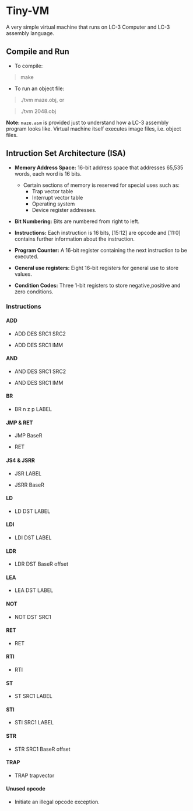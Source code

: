 # Tiny-VM

A very simple virtual machine that runs on LC-3 Computer and LC-3 assembly language.

## Compile and Run

* To compile:

> make

* To run an object file:

> ./tvm maze.obj, or

> ./tvm 2048.obj

<b> Note: </b> <code>maze.asm</code> is provided just to understand how a LC-3 assembly program looks like. Virtual machine itself executes image files, i.e. object files.

## Intruction Set Architecture (ISA)

* <b>Memory Address Space:</b> 16-bit address space that addresses 65,535 words, each word is 16 bits.
  * Certain sections of memory is reserved for special uses such as:
    - Trap vector table
    - Interrupt vector table
    - Operating system
    - Device register addresses.

* <b>Bit Numbering:</b> Bits are numbered from right to left.

* <b>Instructions:</b> Each instruction is 16 bits, \[15:12] are opcode and \[11:0] contains further information about the instruction.

* <b>Program Counter:</b> A 16-bit register containing the next instruction to be executed.

* <b>General use registers:</b> Eight 16-bit registers for general use to store values.

* <b>Condition Codes:</b> Three 1-bit registers to store negative,positive and zero conditions.

<h3> Instructions </h3>

<h4> ADD </h4>

* ADD DES SRC1 SRC2 

* ADD DES SRC1 IMM

<h4> AND </h4>

* AND DES SRC1 SRC2

* AND DES SRC1 IMM

<h4> BR </h4>

* BR n z p LABEL

<h4> JMP & RET </h4>

* JMP BaseR

* RET

<h4> JS4 & JSRR </h4>

* JSR LABEL

* JSRR BaseR

<h4> LD </h4>

* LD DST LABEL

<h4> LDI </h4>

* LDI DST LABEL

<h4> LDR </h4>

* LDR DST BaseR offset

<h4> LEA </h4>

* LEA DST LABEL

<h4> NOT </h4>

* NOT DST SRC1

<h4> RET </h4>

* RET

<h4> RTI </h4>

* RTI

<h4> ST </h4>

* ST SRC1 LABEL

<h4> STI </h4>

* STI SRC1 LABEL

<h4> STR </h4>

* STR SRC1 BaseR offset

<h4> TRAP </h4>

* TRAP trapvector

<h4> Unused opcode </h4>

* Initiate an illegal opcode exception.

